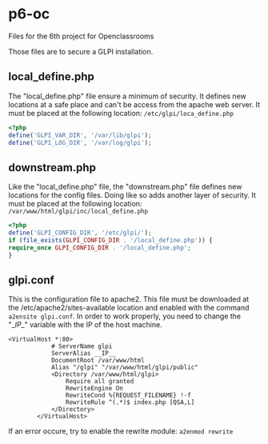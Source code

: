 # p6-oc
Files for the 6th project for Openclassrooms

Those files are to secure a GLPI installation.

## local_define.php

The "local_define.php" file ensure a minimum of security. It defines new locations at a safe place and can't be access from the apache web server. It must be placed at the following location: `/etc/glpi/loca_define.php`

```php
<?php
define('GLPI_VAR_DIR', '/var/lib/glpi');
define('GLPI_LOG_DIR', '/var/log/glpi');
```

## downstream.php

Like the "local_define.php" file, the "downstream.php" file defines new locations for the config files. Doing like so adds another layer of security. It must be placed at the following location: `/var/www/html/glpi/inc/local_define.php`

```php
<?php
define('GLPI_CONFIG_DIR', '/etc/glpi/');
if (file_exists(GLPI_CONFIG_DIR . '/local_define.php')) {
require_once GLPI_CONFIG_DIR . '/local_define.php';
}
```

## glpi.conf

This is the configuration file to apache2. This file must be downloaded at the /etc/apache2/sites-available location and enabled with the command `a2ensite glpi.conf`. In order to work properly, you need to change the "\__IP__" variable with the IP of the host machine. 

```
<VirtualHost *:80>  
			# ServerName glpi
			ServerAlias __IP__
			DocumentRoot /var/www/html
			Alias "/glpi" "/var/www/html/glpi/public"  
			<Directory /var/www/html/glpi>
				Require all granted  
				RewriteEngine On  
				RewriteCond %{REQUEST_FILENAME} !-f  
				RewriteRule ^(.*)$ index.php [QSA,L]  
			</Directory>  
		</VirtualHost>
```
If an error occure, try to enable the rewrite module: `a2enmod rewrite`

